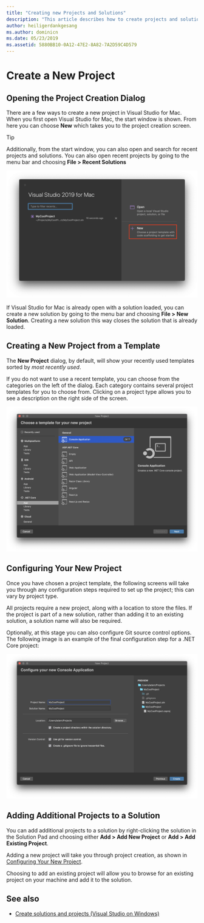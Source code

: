 ```yaml
---
title: "Creating new Projects and Solutions"
description: "This article describes how to create projects and solutions in Visual Studio for Mac"
author: heiligerdankgesang
ms.author: dominicn
ms.date: 05/23/2019
ms.assetid: 5880BB10-0A12-47E2-8A82-7A2D59C4D579
---
```

# Create a New Project

## Opening the Project Creation Dialog

There are a few ways to create a new project in Visual Studio for Mac. When you first open Visual Studio for Mac, the start window is shown. From here you can choose **New** which takes you to the project creation screen.

> [!TIP]
> Additionally, from the start window, you can also open and search for recent projects and solutions. You can also open recent projects by going to the menu bar and choosing **File > Recent Solutions**

![Start window with create new project](media/first-run-project.png)

If Visual Studio for Mac is already open with a solution loaded, you can create a new solution by going to the menu bar and choosing **File > New Solution**. Creating a new solution this way closes the solution that is already loaded.

## Creating a New Project from a Template

The **New Project** dialog, by default, will show your recently used templates sorted by *most recently used*.

If you do not want to use a recent template, you can choose from the categories on the left of the dialog. Each category contains several project templates for you to choose from. Clicking on a project type allows you to see a description on the right side of the screen.

![New project screen](media/project-creation-screen.png)

## Configuring Your New Project

Once you have chosen a project template, the following screens will take you through any configuration steps required to set up the project; this can vary by project type.

All projects require a new project, along with a location to store the files. If the project is part of a new solution, rather than adding it to an existing solution, a solution name will also be required.

Optionally, at this stage you can also configure Git source control options. The following image is an example of the final configuration step for a .NET Core project:

![Configuring a new project](media/configure-new-project.png)

## Adding Additional Projects to a Solution

You can add additional projects to a solution by right-clicking the solution in the Solution Pad and choosing either **Add > Add New Project** or **Add > Add Existing Project**.

Adding a new project will take you through project creation, as shown in [Configuring Your New Project](#configuring-your-new-project).

Choosing to add an existing project will allow you to browse for an existing project on your machine and add it to the solution.

## See also

- [Create solutions and projects (Visual Studio on Windows)](/visualstudio/ide/creating-solutions-and-projects)
